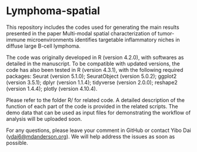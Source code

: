 # Lymphoma-spatial

This repository includes the codes used for generating the main results presented in the paper Multi-modal spatial characterization of tumor-immune microenvironments identifies targetable inflammatory niches in diffuse large B-cell lymphoma.

The code was originally developed in R (version 4.2.0), with softwares as detailed in the manuscript. To be compatible with updated versions, the code has also been tested in R (version 4.3.1), with the following required packages:
Seurat (version 5.1.0);
SeuratObject (version 5.0.2);
ggplot2 (version 3.5.1);
dplyr (version 1.1.4);
tidyverse (version 2.0.0);
reshape2 (version 1.4.4);
plotly (version 4.10.4).

Please refer to the folder R/ for related code. A detailed description of the function of each part of the code is provided in the related scripts.
The demo data that can be used as input files for demonstrating the workflow of analysis will be uploaded soon.

For any questions, please leave your comment in GitHub or contact Yibo Dai (ydai6@mdanderson.org). We will help address the issues as soon as possible.
